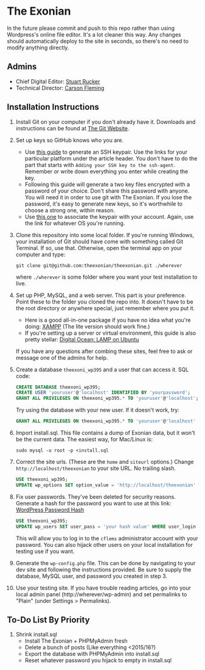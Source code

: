 # The Exonian
In the future please commit and push to this repo rather than using Wordpress's
online file editor. It's a lot cleaner this way. Any changes should automatically
deploy to the site in seconds, so there's no need to modify anything directly.

## Admins
- Chief Digital Editor: [Stuart Rucker](https://github.com/StuartRucker)
- Technical Director: [Carson Fleming](https://github.com/cflems)

## Installation Instructions
1. Install Git on your computer if you don't already have it.
    Downloads and instructions can be found at [The Git Website](https://git-scm.com/download/).

2. Set up keys so GitHub knows who you are.
    - Use [this guide](https://help.github.com/articles/generating-a-new-ssh-key-and-adding-it-to-the-ssh-agent/)
      to generate an SSH keypair. Use the links for your particular platform under the article header.
      You don't have to do the part that starts with `Adding your SSH key to the ssh-agent`. Remember or
      write down everything you enter while creating the key.
    - Following this guide will generate a two key files encrypted with a password of your choice. Don't
      share this password with anyone. You will need it in order to use git with The Exonian. If you lose
      the password, it's easy to generate new keys, so it's worthwhile to choose a strong one, within reason.
    - Use [this one](https://help.github.com/articles/adding-a-new-ssh-key-to-your-github-account/) to
      associate the keypair with your account. Again, use the link for whatever OS you're running.

3. Clone this repository into some local folder.
    If you're running Windows, your installation of Git should have come with something called
    Git Terminal. If so, use that. Otherwise, open the terminal app on your computer and type:
    ```shell
    git clone git@github.com:theexonian/theexonian.git ./wherever
    ```
    where `./wherever` is some folder where you want your test installation to live.

2. Set up PHP, MySQL, and a web server. This part is your preference.
    Point these to the folder you cloned the repo into. It doesn't have to
    be the root directory or anywhere special, just remember where you put
    it.

    - Here is a good all-in-one package if you have no idea what you're
      doing: [XAMPP](https://www.apachefriends.org/) (The lite version
      should work fine.)
    - If you're setting up a server or virtual environment, this guide
      is also pretty stellar:
      [Digital Ocean: LAMP on Ubuntu](https://www.digitalocean.com/community/tutorials/how-to-install-linux-apache-mysql-php-lamp-stack-on-ubuntu-16-04)

    If you have any questions after combing these sites, feel free to ask
    or message one of the admins for help.

3. Create a database `theexoni_wp395` and a user that can access it.
    SQL code:
    ```sql
    CREATE DATABASE theexoni_wp395;
    CREATE USER 'youruser'@'localhost' IDENTIFIED BY 'yourpassword';
    GRANT ALL PRIVILEGES ON theexoni_wp395.* TO 'youruser'@'localhost';
    ```
    Try using the database with your new user. If it doesn't work, try:
    ```sql
    GRANT ALL PRIVILEGES ON theexoni_wp395.* TO 'youruser'@'localhost' IDENTIFIED BY 'yourpassword';
    ```

4. Import install.sql. This file contains a dump of Exonian data, but it
    won't be the current data.
    The easiest way, for Mac/Linux is:
    ```shell
    sudo mysql -u root -p <install.sql
    ```

5. Correct the site urls. (These are the `home` and `siteurl` options.)
    Change `http://localhost/theexonian` to your site URL. No trailing slash.
    ```sql
    USE theexoni_wp395;
    UPDATE wp_options SET option_value = 'http://localhost/theexonian' WHERE option_id = 1 OR option_id = 36;
    ```

6. Fix user passwords. They've been deleted for security reasons.
    Generate a hash for the password you want to use at this link:
    [WordPress Password Hash](https://cflems.github.io/wp-hash/)
    ```sql
    USE theexoni_wp395;
    UPDATE wp_users SET user_pass = 'your hash value' WHERE user_login = 'cflems';
    ```
    This will allow you to log in to the `cflems` administrator account with
    your password. You can also hijack other users on your local installation
    for testing use if you want.

7. Generate the `wp-config.php` file.
    This can be done by navigating to your dev site and following the instructions provided.
    Be sure to supply the database, MySQL user, and password you created in step 3. 

8. Use your testing site.
    If you have trouble reading articles, go into your local admin panel
    (http://wherever/wp-admin) and set permalinks to "Plain" 
    (under Settings > Permalinks).

## To-Do List By Priority
1. Shrink install.sql
    - Install The Exonian + PHPMyAdmin fresh
    - Delete a bunch of posts (Like everything <2015/16?)
    - Export the database with PHPMyAdmin into install.sql
    - Reset whatever password you hijack to empty in install.sql
